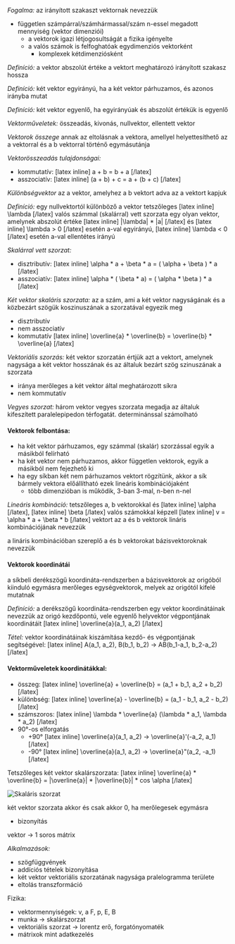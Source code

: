 *Fogalma:* az irányított szakaszt vektornak nevezzük

 - független számpárral/számhármassal/szám n-essel megadott mennyiség (vektor dimenziói)
   - a vektorok igazi létjogosultságát a fizika igényelte
   - a valós számok is felfoghatóak egydimenziós vektorként
     - komplexek kétdimenziósként

*Definíció:* a vektor abszolút értéke a vektort meghatározó irányított szakasz hossza

*Definíció:* két vektor egyirányú, ha a két vektor párhuzamos, és azonos irányba mutat

*Definíció:* két vektor egyenlő, ha egyirányúak és abszolút értékük is egyenlő

*Vektorműveletek:* összeadás, kivonás, nullvektor, ellentett vektor

*Vektorok összege* annak az eltolásnak a vektora, amellyel helyettesíthető az a vektorral és a b vektorral történő egymásutánja

*Vektorösszeadás tulajdonságai:*
 - kommutatív: [latex inline] a + b = b + a [/latex]
 - asszociatív: [latex inline] \(a + b) + c = a + (b + c) [/latex]

*Különbségvektor* az a vektor, amelyhez a b vektort adva az a vektort kapjuk

*Definíció:* egy nullvektortól különböző a vektor tetszőleges [latex inline] \lambda [/latex] valós számmal (skalárral) vett szorzata egy olyan vektor, amelynek abszolút értéke [latex inline] |\lambda| * |a| [/latex] és [latex inline] \lambda > 0 [/latex] esetén a-val egyirányú, [latex inline] \lambda < 0 [/latex] esetén a-val ellentétes irányú

*Skalárral vett szorzat:*
 - disztributív: [latex inline] \alpha * a + \beta * a = ( \alpha + \beta ) * a [/latex]
 - asszociatív: [latex inline] \alpha * ( \beta * a) = ( \alpha * \beta ) * a [/latex]

*Két vektor skaláris szorzata:* az a szám, ami a két vektor nagyságának és a közbezárt szögük koszinuszának a szorzatával egyezik meg

 - disztributív
 - nem asszociatív
 - kommutatív [latex inline] \overline{a} * \overline{b} = \overline{b} * \overline{a} [/latex]

*Vektoriális szorzás:* két vektor szorzatán értjük azt a vektort, amelynek nagysága a két vektor hosszának és az általuk bezárt szög szinuszának a szorzata

 - iránya merőleges a két vektor által meghatározott síkra
 - nem kommutatív

*Vegyes szorzat:* három vektor vegyes szorzata megadja az általuk kifeszített paralelepipedon térfogatát. determinánssal számolható

#### Vektorok felbontása:

 - ha két vektor párhuzamos, egy számmal (skalár) szorzással egyik a másikból felírható
 - ha két vektor nem párhuzamos, akkor független vektorok, egyik a másikból nem fejezhető ki
 - ha egy síkban két nem párhuzamos vektort rögzítünk, akkor a sík bármely vektora előállítható ezek lineáris kombinációjaként
   - több dimenzióban is működik, 3-ban 3-mal, n-ben n-nel

*Lineáris kombináció:* tetszőleges a, b vektorokkal és [latex inline] \alpha [/latex], [latex inline] \beta [/latex] valós számokkal képzell [latex inline] v = \alpha * a + \beta * b [/latex] vektort az a és b vektorok lináris kombinációjának nevezzük

a lináris kombinációban szereplő a és b vektorokat bázisvektoroknak nevezzük

#### Vektorok koordinátái

a síkbeli derékszögű koordináta-rendszerben a bázisvektorok az origóból kiinduló egymásra merőleges egységvektorok, melyek az origótól kifelé mutatnak

*Definíció:* a derékszögű koordináta-rendszerben egy vektor koordinátáinak nevezzük az origó kezdőpontú, vele egyenlő helyvektor végpontjának koordinátáit [latex inline] \overline{a}(a_1, a_2) [/latex]

*Tétel:* vektor koordinátáinak kiszámítása kezdő- és végpontjának segítségével: [latex inline] A(a_1, a_2), B(b_1, b_2) -> AB(b_1-a_1, b_2-a_2) [/latex]

#### Vektorműveletek koordinátákkal:

 - összeg: [latex inline] \overline{a} + \overline{b} =  (a_1 + b_1, a_2 + b_2) [/latex]
 - különbség: [latex inline] \overline{a} - \overline{b} = (a_1 - b_1, a_2 - b_2) [/latex]
 - számszoros: [latex inline] \lambda * \overline{a} (\lambda * a_1, \lambda * a_2) [/latex]
 - 90°-os elforgatás
   + +90° [latex inline] \overline{a}(a_1, a_2) -> \overline{a}'(-a_2, a_1) [/latex]
   + -90° [latex inline] \overline{a}(a_1, a_2) -> \overline{a}"(a_2, -a_1) [/latex]

Tetszőleges két vektor skalárszorzata: [latex inline] \overline{a} * \overline{b} = |\overline{a}| * |\overline{b}| * cos \alpha [/latex]

![Skaláris szorzat](skalaris-szorzat.png)

két vektor szorzata akkor és csak akkor 0, ha merőlegesek egymásra
 - bizonyítás

vektor -> 1 soros mátrix


*Alkalmazások:*

 - szögfüggvények
 - addíciós tételek bizonyítása
 - két vektor vektoriális szorzatának nagysága pralelogramma területe
 - eltolás transzformáció

Fizika:

 - vektormennyiségek: v, a F, p, E, B
 - munka -> skalárszorzat
 - vektoriális szorzat -> lorentz erő, forgatónyomaték
 - mátrixok mint adatkezelés
